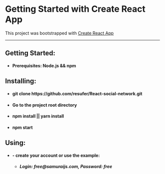 # Getting Started with Create React App

This project was bootstrapped with [Create React App](https://github.com/facebook/create-react-app)
<hr/>
<h2>Getting Started:</h2>

 - <h4>Prerequisites: Node.js && npm</h4>


<h2>Installing:</h2>

  - <h4>git clone https://github.com/resufer/React-social-network.git</h4>
  
  - <h4>Go to the project root directory</h4>
  
  - <h4>npm install || yarn install</h4>
  
  - <h4>npm start</h4>

<h2>Using:</h2>

  + <h4> - create your account or use the example:</h4>

     + <h5>Login: free@samuraijs.com, Password: free</h5>
